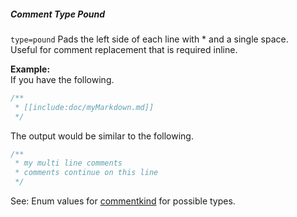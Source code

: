 ##### Comment Type Pound

`type=pound` Pads the left side of each line with * and a single space.  
Useful for comment replacement that is required inline.

**Example:**  
If you have the following.

```js
/**
 * [[include:doc/myMarkdown.md]]
 */
```

The output would be similar to the following.

```js
/**
 * my multi line comments
 * comments continue on this line
 */
```

See: Enum values for [commentkind](/enums/enums.commentkind.html) for possible types.  